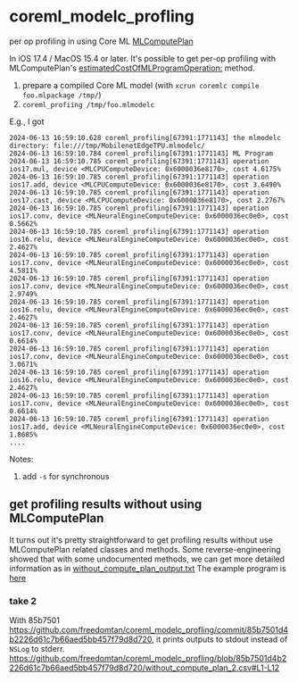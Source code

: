 # coreml_modelc_profling
per op profiling in using Core ML [MLComputePlan](https://developer.apple.com/documentation/coreml/mlcomputeplan-85vdw?language=objc)

In iOS 17.4 / MacOS 15.4 or later. It's possible to get per-op profiling with MLComputePlan's [estimatedCostOfMLProgramOperation:](https://developer.apple.com/documentation/coreml/mlcomputeplan-85vdw/estimatedcostofmlprogramoperation:?language=objc) method.

1. prepare a compiled Core ML model (with `xcrun coremlc compile foo.mlpackage /tmp/`)
2. `coreml_profiing /tmp/foo.mlmodelc`

E.g., I got 
```
2024-06-13 16:59:10.628 coreml_profiling[67391:1771143] the mlmodelc directory: file:///tmp/MobilenetEdgeTPU.mlmodelc/ 
2024-06-13 16:59:10.784 coreml_profiling[67391:1771143] ML Program 
2024-06-13 16:59:10.785 coreml_profiling[67391:1771143] operation ios17.mul, device <MLCPUComputeDevice: 0x6000036e8170>, cost 4.6175%
2024-06-13 16:59:10.785 coreml_profiling[67391:1771143] operation ios17.add, device <MLCPUComputeDevice: 0x6000036e8170>, cost 3.6490%
2024-06-13 16:59:10.785 coreml_profiling[67391:1771143] operation ios17.cast, device <MLCPUComputeDevice: 0x6000036e8170>, cost 2.2767%
2024-06-13 16:59:10.785 coreml_profiling[67391:1771143] operation ios17.conv, device <MLNeuralEngineComputeDevice: 0x6000036ec0e0>, cost 0.5662%
2024-06-13 16:59:10.785 coreml_profiling[67391:1771143] operation ios16.relu, device <MLNeuralEngineComputeDevice: 0x6000036ec0e0>, cost 2.4627%
2024-06-13 16:59:10.785 coreml_profiling[67391:1771143] operation ios17.conv, device <MLNeuralEngineComputeDevice: 0x6000036ec0e0>, cost 4.5811%
2024-06-13 16:59:10.785 coreml_profiling[67391:1771143] operation ios17.conv, device <MLNeuralEngineComputeDevice: 0x6000036ec0e0>, cost 2.9749%
2024-06-13 16:59:10.785 coreml_profiling[67391:1771143] operation ios16.relu, device <MLNeuralEngineComputeDevice: 0x6000036ec0e0>, cost 2.4627%
2024-06-13 16:59:10.785 coreml_profiling[67391:1771143] operation ios17.conv, device <MLNeuralEngineComputeDevice: 0x6000036ec0e0>, cost 0.6614%
2024-06-13 16:59:10.785 coreml_profiling[67391:1771143] operation ios17.conv, device <MLNeuralEngineComputeDevice: 0x6000036ec0e0>, cost 3.0671%
2024-06-13 16:59:10.785 coreml_profiling[67391:1771143] operation ios16.relu, device <MLNeuralEngineComputeDevice: 0x6000036ec0e0>, cost 2.4627%
2024-06-13 16:59:10.785 coreml_profiling[67391:1771143] operation ios17.conv, device <MLNeuralEngineComputeDevice: 0x6000036ec0e0>, cost 0.6614%
2024-06-13 16:59:10.785 coreml_profiling[67391:1771143] operation ios17.add, device <MLNeuralEngineComputeDevice: 0x6000036ec0e0>, cost 1.8685%
....
```

Notes:
1. add `-s` for synchronous


## get profiling results without using MLComputePlan
It turns out it's pretty straightforward to get profiling results without use MLComputePlan related classes and methods.
Some reverse-engineering showed that with some undocumented methods, we can get more detailed information as in [without_compute_plan_output.txt](without_compute_plan_output.txt)
The example program is [here](https://github.com/freedomtan/coreml_modelc_profling/commit/de3f93fd4c1afa702aea878a38e2b919f8b0adbb)

### take 2
With 85b7501 https://github.com/freedomtan/coreml_modelc_profling/commit/85b7501d4b2226d61c7b66aed5bb457f79d8d720, it prints outputs to stdout instead of `NSLog` to stderr. 
https://github.com/freedomtan/coreml_modelc_profling/blob/85b7501d4b2226d61c7b66aed5bb457f79d8d720/without_compute_plan_2.csv#L1-L12
